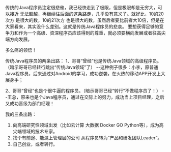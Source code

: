 传统的Java程序员注定很悲催，我已经快走到了极限，但是极限却是无穷大，可以接近 无法超越，再继续往后面的这条路走，几乎没有意义了。就好比，10的20次方 是很大的数，10的21次方 也是很大的数，虽然后者要比前者大10倍，但是在大家看来，其实没什么差别。这就是传统Java程序员的悲哀。
要想获得足够的竞争力和作为一个高级、资深程序员应该得到的尊重，就必须要横向发展或者往高尖端方向发展。


多么痛的领悟！


传统Java程序员的两条出路：
1、哥哥“曾经”也是传统Java领域的高级程序员。（暗示哥哥已经转行跳出“传统Java领域”了）
 --这种例子很多：小李，原普通Java程序员，后来通过对Android的学习，成功逆袭，在火热的移动APP开发上大展身手；

2、哥哥“曾经”也是个很牛逼的程序员。（暗示哥哥已经“转行”不做程序员了！）
 --王总，原来也是个Java程序员，通过在交际上的努力，成功当上项目经理，之后又成功晋级为部门经理！


我的三条出路：
1. 向高端研究性领域出发（比如云计算 大数据 Docker GO Python等），成为高尖端领域的技术专家。
2. 找个有前途、能混上管理层的公司 从程序员转为“产品和研发团队Leader”。
3. 自己创业，或者转行。
